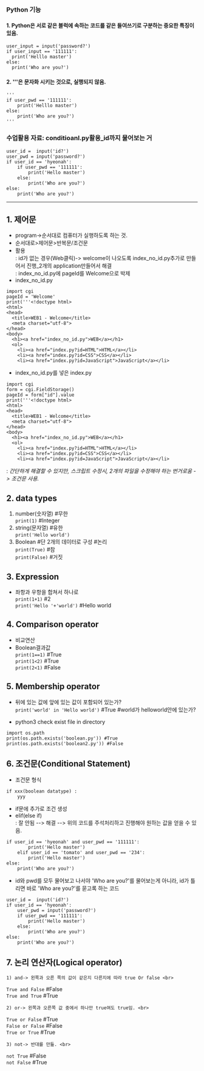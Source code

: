 ### Python 기능
#### 1. Python은 서로 같은 블럭에 속하는 코드를 같은 들여쓰기로 구분하는 중요한 특징이 있음. <br>
  ```
user_input = input('password?')
if user_input == '111111':
    print('Helllo master')
else:
    print('Who are you?')
  ```
  
#### 2. '''은 문자화 시키는 것으로, 실행되지 않음. <br>
```
'''
if user_pwd == '111111':
    print('Helllo master')
else:
    print('Who are you?')
'''
```

### 수업활용 자료: conditioanl.py활용_id까지 물어보는 거 <br>
```
user_id =  input('id?')
user_pwd = input('password?')
if user_id == 'hyeonah':
    if user_pwd == '111111':
        print('Hello master')
    else:
        print('Who are you?')
else:
    print('Who are you?')
```
- - -

## 1. 제어문 <br>
+ program->순서대로 컴퓨터가 실행하도록 하는 것.<br>
+ 순서대로>제어문>반복문/조건문<br>
+ 활용 <br>
: id가 없는 경우(Web클릭)-> welcome이 나오도록 index_no_id.py추가로 만들어서 진행_2개의 application만들어서 해결<br>
: index_no_id.py에 pageId를 Welcome으로 박제<br>
+ index_no_id.py <br>
```
import cgi  
pageId = 'Welcome'  
print('''<!doctype html>  
<html>  
<head>  
  <title>WEB1 - Welcome</title>  
  <meta charset="utf-8">  
</head>  
<body>  
  <h1><a href="index_no_id.py">WEB</a></h1>  
  <ol>  
    <li><a href="index.py?id=HTML">HTML</a></li>  
    <li><a href="index.py?id=CSS">CSS</a></li>  
    <li><a href="index.py?id=JavaScript">JavaScript</a></li>  
```
+ index_no_id.py를 넣은 index.py <br>
```
import cgi  
form = cgi.FieldStorage()  
pageId = form["id"].value  
print('''<!doctype html>  
<html>  
<head>  
  <title>WEB1 - Welcome</title>  
  <meta charset="utf-8">  
</head>  
<body>  
  <h1><a href="index_no_id.py">WEB</a></h1>  
  <ol>  
    <li><a href="index.py?id=HTML">HTML</a></li>  
    <li><a href="index.py?id=CSS">CSS</a></li>  
    <li><a href="index.py?id=JavaScript">JavaScript</a></li>  
```
: _간단하게 해결할 수 있지만, 스크립트 수정시, 2개의 파일을 수정해야 하는 번거로움 -> 조건문 사용._<br>


## 2. data types<br>
  1) number(숫자열) #무한 <br>
`print(1)` #Integer <br>
  2) string(문자열) #유한 <br>
`print('Hello world')`<br>
  3) Boolean #단 2개의 데이터로 구성 #논리 <br>
`print(True)` #참 <br>
`print(False)` #거짓 <br>

## 3. Expression <br>
+ 좌항과 우항을 합쳐서 하나로 <br>
`print(1+1)` #2 <br>
`print('Hello '+'world')` #Hello world <br>

## 4. Comparison operator <Br>
+ 비교연산 <br> 
+ Boolean결과값 <br>
`print(1==1)` #True <br>
`print(1<2)` #True <br>
`print(2<1)` #False <br>

## 5. Membership operator 
+ 뒤에 있는 값에 앞에 있는 값이 포함되어 있는가? <br>
`print('world' in 'Hello world')`  #True #world가 helloworld안에 있는가? <br>

+ python3 check exist file in directory <br>
```
import os.path
print(os.path.exists('boolean.py')) #True
print(os.path.exists('boolean2.py')) #False
```

## 6. 조건문(Conditional Statement) <br>
+ 조건문 형식 <br>
```
if xxx(boolean datatype) :
    yyy
```
+ if문에 추가로 조건 생성 <br>
+ elif(else if) <br>
: 잘 안됨 --> 해결 --> 위의 코드를 주석처리하고 진행해야 원하는 값을 얻을 수 있음. <br>
```
if user_id == 'hyeonah' and user_pwd == '111111':
        print('Hello master')
    elif user_id == 'tomato' and user_pwd == '234':
        print('Hello master')
else:
    print('Who are you?')
```
+ id와 pwd를 모두 물어보고 나서야 'Who are you?'를 물어보는게 아니라, id가 틀리면 바로 'Who are you?'를 묻고록 하는 코드
```
user_id =  input('id?')
if user_id == 'hyeonah':
    user_pwd = input('password?')
    if user_pwd == '111111':
        print('Hello master')
    else:
        print('Who are you?')
else:
    print('Who are you?')
```
## 7. 논리 연산자(Logical operator) <br>
    1) and-> 왼쪽과 오른 쪽의 값이 같은지 다른지에 따라 true Or false <br>
`True and False` #False <br>
`True and True` #True <br>
  
    2) or-> 왼쪽과 오른쪽 값 중에서 하나만 true여도 true임. <br>
`True or False` #True <br>
`False or False` #False <br>
`True or True` #True <br>
   
    3) not-> 반대를 만듦. <br>
`not True` #False <br>
`not False` #True <br>
  

